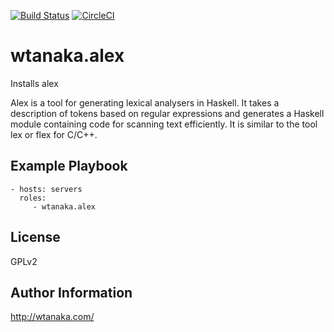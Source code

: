 [![Build Status](https://travis-ci.org/wtanaka/ansible-role-alex.svg?branch=master)](https://travis-ci.org/wtanaka/ansible-role-alex)
[![CircleCI](https://circleci.com/gh/wtanaka/ansible-role-alex.svg?style=svg)](https://circleci.com/gh/wtanaka/ansible-role-alex)

wtanaka.alex
=============

Installs alex

Alex is a tool for generating lexical analysers in Haskell. It takes a
description of tokens based on regular expressions and generates a
Haskell module containing code for scanning text efficiently. It is
similar to the tool lex or flex for C/C++.

Example Playbook
----------------

    - hosts: servers
      roles:
         - wtanaka.alex

License
-------

GPLv2

Author Information
------------------

http://wtanaka.com/
